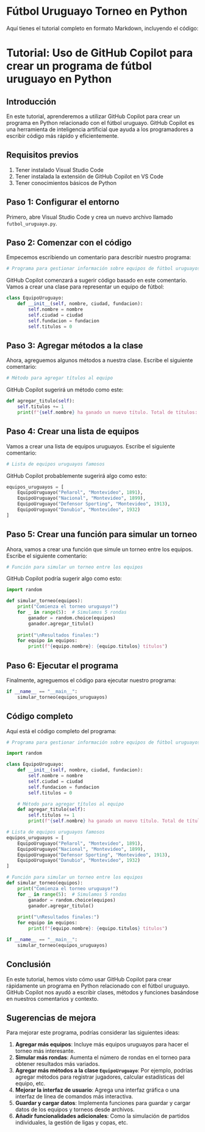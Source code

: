 # Fútbol Uruguayo Torneo en Python

Aquí tienes el tutorial completo en formato Markdown, incluyendo el código:

# Tutorial: Uso de GitHub Copilot para crear un programa de fútbol uruguayo en Python

## Introducción

En este tutorial, aprenderemos a utilizar GitHub Copilot para crear un programa en Python relacionado con el fútbol uruguayo. GitHub Copilot es una herramienta de inteligencia artificial que ayuda a los programadores a escribir código más rápido y eficientemente.

## Requisitos previos

1. Tener instalado Visual Studio Code
2. Tener instalada la extensión de GitHub Copilot en VS Code
3. Tener conocimientos básicos de Python

## Paso 1: Configurar el entorno

Primero, abre Visual Studio Code y crea un nuevo archivo llamado `futbol_uruguayo.py`.

## Paso 2: Comenzar con el código

Empecemos escribiendo un comentario para describir nuestro programa:

```python
# Programa para gestionar información sobre equipos de fútbol uruguayos
```

GitHub Copilot comenzará a sugerir código basado en este comentario. Vamos a crear una clase para representar un equipo de fútbol:

```python
class EquipoUruguayo:
    def __init__(self, nombre, ciudad, fundacion):
        self.nombre = nombre
        self.ciudad = ciudad
        self.fundacion = fundacion
        self.titulos = 0
```

## Paso 3: Agregar métodos a la clase

Ahora, agreguemos algunos métodos a nuestra clase. Escribe el siguiente comentario:

```python
# Método para agregar títulos al equipo
```

GitHub Copilot sugerirá un método como este:

```python
def agregar_titulo(self):
    self.titulos += 1
    print(f"{self.nombre} ha ganado un nuevo título. Total de títulos: {self.titulos}")
```

## Paso 4: Crear una lista de equipos

Vamos a crear una lista de equipos uruguayos. Escribe el siguiente comentario:

```python
# Lista de equipos uruguayos famosos
```

GitHub Copilot probablemente sugerirá algo como esto:

```python
equipos_uruguayos = [
    EquipoUruguayo("Peñarol", "Montevideo", 1891),
    EquipoUruguayo("Nacional", "Montevideo", 1899),
    EquipoUruguayo("Defensor Sporting", "Montevideo", 1913),
    EquipoUruguayo("Danubio", "Montevideo", 1932)
]
```

## Paso 5: Crear una función para simular un torneo

Ahora, vamos a crear una función que simule un torneo entre los equipos. Escribe el siguiente comentario:

```python
# Función para simular un torneo entre los equipos
```

GitHub Copilot podría sugerir algo como esto:

```python
import random

def simular_torneo(equipos):
    print("Comienza el torneo uruguayo!")
    for _ in range(5):  # Simulamos 5 rondas
        ganador = random.choice(equipos)
        ganador.agregar_titulo()
    
    print("\nResultados finales:")
    for equipo in equipos:
        print(f"{equipo.nombre}: {equipo.titulos} títulos")
```

## Paso 6: Ejecutar el programa

Finalmente, agreguemos el código para ejecutar nuestro programa:

```python
if __name__ == "__main__":
    simular_torneo(equipos_uruguayos)
```

## Código completo

Aquí está el código completo del programa:

```python
# Programa para gestionar información sobre equipos de fútbol uruguayos

import random

class EquipoUruguayo:
    def __init__(self, nombre, ciudad, fundacion):
        self.nombre = nombre
        self.ciudad = ciudad
        self.fundacion = fundacion
        self.titulos = 0

    # Método para agregar títulos al equipo
    def agregar_titulo(self):
        self.titulos += 1
        print(f"{self.nombre} ha ganado un nuevo título. Total de títulos: {self.titulos}")

# Lista de equipos uruguayos famosos
equipos_uruguayos = [
    EquipoUruguayo("Peñarol", "Montevideo", 1891),
    EquipoUruguayo("Nacional", "Montevideo", 1899),
    EquipoUruguayo("Defensor Sporting", "Montevideo", 1913),
    EquipoUruguayo("Danubio", "Montevideo", 1932)
]

# Función para simular un torneo entre los equipos
def simular_torneo(equipos):
    print("Comienza el torneo uruguayo!")
    for _ in range(5):  # Simulamos 5 rondas
        ganador = random.choice(equipos)
        ganador.agregar_titulo()
    
    print("\nResultados finales:")
    for equipo in equipos:
        print(f"{equipo.nombre}: {equipo.titulos} títulos")

if __name__ == "__main__":
    simular_torneo(equipos_uruguayos)
```

## Conclusión

En este tutorial, hemos visto cómo usar GitHub Copilot para crear rápidamente un programa en Python relacionado con el fútbol uruguayo. GitHub Copilot nos ayudó a escribir clases, métodos y funciones basándose en nuestros comentarios y contexto.

## Sugerencias de mejora

Para mejorar este programa, podrías considerar las siguientes ideas:

1. **Agregar más equipos**: Incluye más equipos uruguayos para hacer el torneo más interesante.
2. **Simular más rondas**: Aumenta el número de rondas en el torneo para obtener resultados más variados.
3. **Agregar más métodos a la clase `EquipoUruguayo`**: Por ejemplo, podrías agregar métodos para registrar jugadores, calcular estadísticas del equipo, etc.
4. **Mejorar la interfaz de usuario**: Agrega una interfaz gráfica o una interfaz de línea de comandos más interactiva.
5. **Guardar y cargar datos**: Implementa funciones para guardar y cargar datos de los equipos y torneos desde archivos.
6. **Añadir funcionalidades adicionales**: Como la simulación de partidos individuales, la gestión de ligas y copas, etc.
